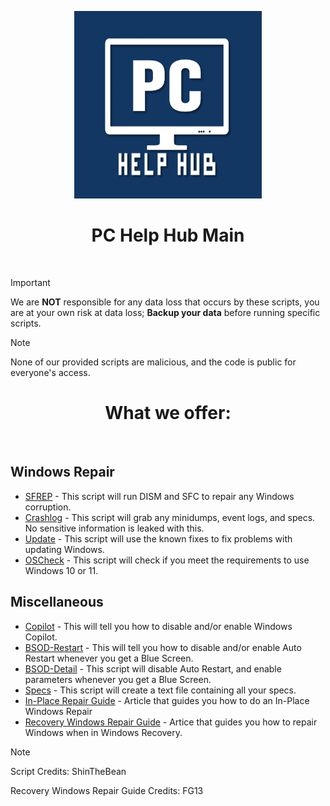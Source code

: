 <p align="center">
  <img src="https://github.com/shinthebean1/pchh-assets/blob/main/logo.png" width="300" height="300">
</p>


<div align="center">
  <h1><strong>PC Help Hub Main</strong></h1>
</div>

‎ 

> [!IMPORTANT]
>
> We are **NOT** responsible for any data loss that occurs by these scripts, you are at your own risk at data loss; **Backup your data** before running specific scripts.

> [!NOTE]
>
> None of our provided scripts are malicious, and the code is public for everyone's access.


<div align="center">
  <h1><b>What we offer:</b></h1>
</div>
‎ 
‎ 

## Windows Repair
- [SFREP](https://github.com) - This script will run DISM and SFC to repair any Windows corruption.
- [Crashlog](https://github.com/PC-Help-Hub/pchh-main/blob/main/scripts/Windows%20Repair/crashlog.ps1) - This script will grab any minidumps, event logs, and specs. No sensitive information is leaked with this.
- [Update](https://github.com/PC-Help-Hub/pchh-main/blob/main/scripts/Windows%20Repair/update.ps1) - This script will use the known fixes to fix problems with updating Windows.
- [OSCheck](https://github.com/PC-Help-Hub/pchh-main/blob/main/scripts/Windows%20Repair/OScheck.ps1) - This script will check if you meet the requirements to use Windows 10 or 11.

## Miscellaneous
- [Copilot](https://github.com/PC-Help-Hub/pchh-main/blob/main/tweaks/DisableWindowsCopilot.md) - This will tell you how to disable and/or enable Windows Copilot.
- [BSOD-Restart](https://github.com/PC-Help-Hub/pchh-main/blob/main/tweaks/bsodrestart.md) - This will tell you how to disable and/or enable Auto Restart whenever you get a Blue Screen.
- [BSOD-Detail](https://github.com/PC-Help-Hub/pchh-main/blob/main/utils/bsod-detail.ps1) - This script will disable Auto Restart, and enable parameters whenever you get a Blue Screen.
- [Specs](https://github.com/PC-Help-Hub/pchh-main/blob/main/utils/specs.ps1) - This script will create a text file containing all your specs.
- [In-Place Repair Guide](https://github.com/PC-Help-Hub/pchh-main/blob/main/docs/ISO.md) - Article that guides you how to do an In-Place Windows Repair
- [Recovery Windows Repair Guide](https://github.com/PC-Help-Hub/pchh-main/blob/main/docs/WINDOWS_REPAIR_NOBOOT_DISMSFC_REPAIR.pdf) - Artice that guides you how to repair Windows when in Windows Recovery.

 > [!NOTE]
>  Script Credits: ShinTheBean
> 
> Recovery Windows Repair Guide Credits: FG13

